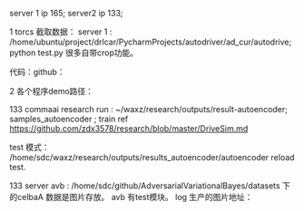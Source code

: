 

server 1 ip 165; server2 ip 133;

1 torcs 截取数据：
server 1 :  /home/ubuntu/project/drlcar/PycharmProjects/autodriver/ad_cur/autodrive; python test.py
很多自带crop功能。

代码：github：  



2 各个程序demo路径：


133 commaai research run :   ~/waxz/research/outputs/result-autoencoder; samples_autoencoder ; train ref  https://github.com/zdx3578/research/blob/master/DriveSim.md

test 模式：    /home/sdc/waxz/research/outputs/results_autoencoder/autoencoder   reload test.


133 server avb :   /home/sdc/github/AdversarialVariationalBayes/datasets 下的celbaA 数据是图片存放。
avb 有test模块。
log 生产的图片地址：

